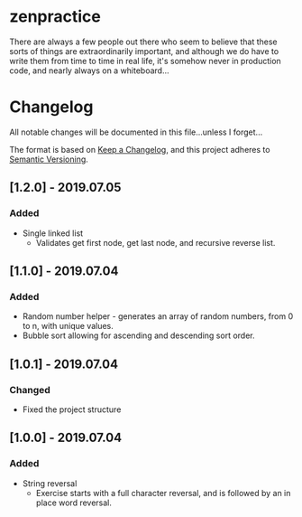 # zenpractice

There are always a few people out there who seem to believe that these sorts of things are extraordinarily important,
and although we do have to write them from time to time in real life, it's somehow never in production code, and nearly
always on a whiteboard...

 # Changelog
 All notable changes will be documented in this file...unless I forget...
 
 The format is based on [Keep a Changelog](https://keepachangelog.com/en/1.0.0/),
 and this project adheres to [Semantic Versioning](https://semver.org/spec/v2.0.0.html).
 
 ## [1.2.0] - 2019.07.05
 ### Added
 - Single linked list
   - Validates get first node, get last node, and recursive reverse list. 
 
 ## [1.1.0] - 2019.07.04
 ### Added
 - Random number helper - generates an array of random numbers, from 0 to n, with unique values. 
 - Bubble sort allowing for ascending and descending sort order. 
 
 ## [1.0.1] - 2019.07.04
 ### Changed
 - Fixed the project structure
 
 ## [1.0.0] - 2019.07.04
 ### Added
 - String reversal
   - Exercise starts with a full character reversal, and is followed by an in place word reversal. 